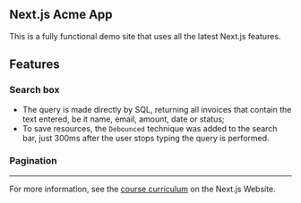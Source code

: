 ## Next.js Acme App

This is a fully functional demo site that uses all the latest Next.js features.

## Features

### Search box

- The query is made directly by SQL, returning all invoices that contain the text entered, be it name, email, amount, date or status;
- To save resources, the `Debounced` technique was added to the search bar, just 300ms after the user stops typing the query is performed.

### Pagination

---

For more information, see the [course curriculum](https://nextjs.org/learn) on the Next.js Website.
